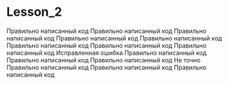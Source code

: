 # Lesson_2
Правильно написанный код
Правильно написанный код
Правильно написанный код
Правильно написанный код
Правильно написанный код
Правильно написанный код
Правильно написанный код
Правильно написанный код
Исправленная ошибка
Правильно написанный код
Правильно написанный код
Правильно написанный код
Не точно 
Правильно написанный код
Правильно написанный код
Правильно написанный код

